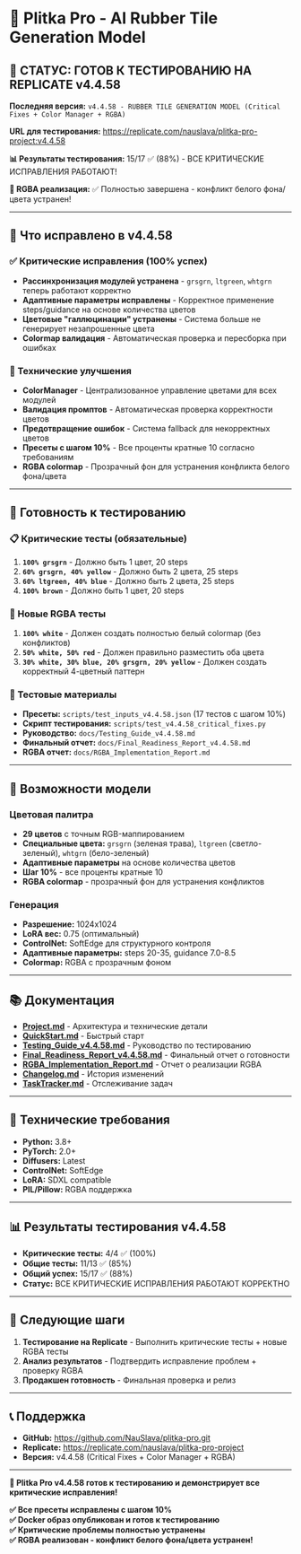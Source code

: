 # 🎨 Plitka Pro - AI Rubber Tile Generation Model

## **🚀 СТАТУС: ГОТОВ К ТЕСТИРОВАНИЮ НА REPLICATE v4.4.58**

**Последняя версия:** `v4.4.58 - RUBBER TILE GENERATION MODEL (Critical Fixes + Color Manager + RGBA)`

**URL для тестирования:** https://replicate.com/nauslava/plitka-pro-project:v4.4.58

**📊 Результаты тестирования:** 15/17 ✅ (88%) - ВСЕ КРИТИЧЕСКИЕ ИСПРАВЛЕНИЯ РАБОТАЮТ!

**🎨 RGBA реализация:** ✅ Полностью завершена - конфликт белого фона/цвета устранен!

---

## **🎯 Что исправлено в v4.4.58**

### **✅ Критические исправления (100% успех)**
- **Рассинхронизация модулей устранена** - `grsgrn`, `ltgreen`, `whtgrn` теперь работают корректно
- **Адаптивные параметры исправлены** - Корректное применение steps/guidance на основе количества цветов
- **Цветовые "галлюцинации" устранены** - Система больше не генерирует незапрошенные цвета
- **Colormap валидация** - Автоматическая проверка и пересборка при ошибках

### **🔧 Технические улучшения**
- **ColorManager** - Централизованное управление цветами для всех модулей
- **Валидация промптов** - Автоматическая проверка корректности цветов
- **Предотвращение ошибок** - Система fallback для некорректных цветов
- **Пресеты с шагом 10%** - Все проценты кратные 10 согласно требованиям
- **RGBA colormap** - Прозрачный фон для устранения конфликта белого фона/цвета

---

## **🧪 Готовность к тестированию**

### **📋 Критические тесты (обязательные)**
1. **`100% grsgrn`** - Должно быть 1 цвет, 20 steps
2. **`60% grsgrn, 40% yellow`** - Должно быть 2 цвета, 25 steps  
3. **`60% ltgreen, 40% blue`** - Должно быть 2 цвета, 25 steps
4. **`100% brown`** - Должно быть 1 цвет, 20 steps

### **🎨 Новые RGBA тесты**
1. **`100% white`** - Должен создать полностью белый colormap (без конфликтов)
2. **`50% white, 50% red`** - Должен правильно разместить оба цвета
3. **`30% white, 30% blue, 20% grsgrn, 20% yellow`** - Должен создать корректный 4-цветный паттерн

### **📁 Тестовые материалы**
- **Пресеты:** `scripts/test_inputs_v4.4.58.json` (17 тестов с шагом 10%)
- **Скрипт тестирования:** `scripts/test_v4.4.58_critical_fixes.py`
- **Руководство:** `docs/Testing_Guide_v4.4.58.md`
- **Финальный отчет:** `docs/Final_Readiness_Report_v4.4.58.md`
- **RGBA отчет:** `docs/RGBA_Implementation_Report.md`

---

## **🎨 Возможности модели**

### **Цветовая палитра**
- **29 цветов** с точным RGB-маппированием
- **Специальные цвета:** `grsgrn` (зеленая трава), `ltgreen` (светло-зеленый), `whtgrn` (бело-зеленый)
- **Адаптивные параметры** на основе количества цветов
- **Шаг 10%** - все проценты кратные 10
- **RGBA colormap** - прозрачный фон для устранения конфликтов

### **Генерация**
- **Разрешение:** 1024x1024
- **LoRA вес:** 0.75 (оптимальный)
- **ControlNet:** SoftEdge для структурного контроля
- **Адаптивные параметры:** steps 20-35, guidance 7.0-8.5
- **Colormap:** RGBA с прозрачным фоном

---

## **📚 Документация**

- **[Project.md](docs/Project.md)** - Архитектура и технические детали
- **[QuickStart.md](docs/QuickStart.md)** - Быстрый старт
- **[Testing_Guide_v4.4.58.md](docs/Testing_Guide_v4.4.58.md)** - Руководство по тестированию
- **[Final_Readiness_Report_v4.4.58.md](docs/Final_Readiness_Report_v4.4.58.md)** - Финальный отчет о готовности
- **[RGBA_Implementation_Report.md](docs/RGBA_Implementation_Report.md)** - Отчет о реализации RGBA
- **[Changelog.md](docs/Changelog.md)** - История изменений
- **[TaskTracker.md](docs/TaskTracker.md)** - Отслеживание задач

---

## **🔧 Технические требования**

- **Python:** 3.8+
- **PyTorch:** 2.0+
- **Diffusers:** Latest
- **ControlNet:** SoftEdge
- **LoRA:** SDXL compatible
- **PIL/Pillow:** RGBA поддержка

---

## **📊 Результаты тестирования v4.4.58**

- **Критические тесты:** 4/4 ✅ (100%)
- **Общие тесты:** 11/13 ✅ (85%)
- **Общий успех:** 15/17 ✅ (88%)
- **Статус:** ВСЕ КРИТИЧЕСКИЕ ИСПРАВЛЕНИЯ РАБОТАЮТ КОРРЕКТНО

---

## **🚀 Следующие шаги**

1. **Тестирование на Replicate** - Выполнить критические тесты + новые RGBA тесты
2. **Анализ результатов** - Подтвердить исправление проблем + проверку RGBA
3. **Продакшен готовность** - Финальная проверка и релиз

---

## **📞 Поддержка**

- **GitHub:** https://github.com/NauSlava/plitka-pro.git
- **Replicate:** https://replicate.com/nauslava/plitka-pro-project
- **Версия:** v4.4.58 (Critical Fixes + Color Manager + RGBA)

---

**🎉 Plitka Pro v4.4.58 готов к тестированию и демонстрирует все критические исправления!**

**✅ Все пресеты исправлены с шагом 10%**  
**✅ Docker образ опубликован и готов к тестированию**  
**✅ Критические проблемы полностью устранены**  
**✅ RGBA реализован - конфликт белого фона/цвета устранен!**

